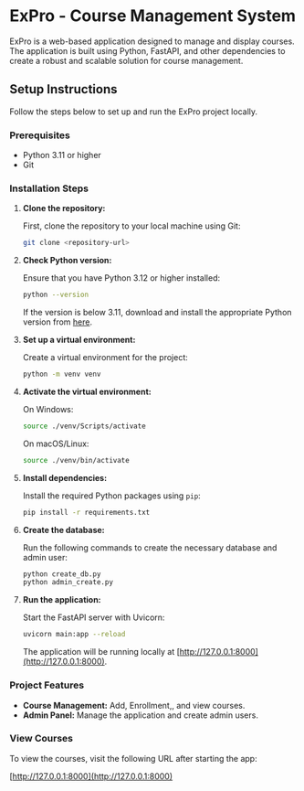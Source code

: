 # ExPro - Course Management System

ExPro is a web-based application designed to manage and display courses. The application is built using Python, FastAPI, and other dependencies to create a robust and scalable solution for course management. 

## Setup Instructions

Follow the steps below to set up and run the ExPro project locally.

### Prerequisites

- Python 3.11 or higher
- Git

### Installation Steps

1. **Clone the repository:**

   First, clone the repository to your local machine using Git:

   ```bash
   git clone <repository-url>
   ```

2. **Check Python version:**

   Ensure that you have Python 3.12 or higher installed:

   ```bash
   python --version
   ```

   If the version is below 3.11, download and install the appropriate Python version from [here](https://www.python.org/downloads/).

3. **Set up a virtual environment:**

   Create a virtual environment for the project:

   ```bash
   python -m venv venv
   ```

4. **Activate the virtual environment:**

   On Windows:

   ```bash
   source ./venv/Scripts/activate
   ```

   On macOS/Linux:

   ```bash
   source ./venv/bin/activate
   ```

5. **Install dependencies:**

   Install the required Python packages using `pip`:

   ```bash
   pip install -r requirements.txt
   ```

6. **Create the database:**

   Run the following commands to create the necessary database and admin user:

   ```bash
   python create_db.py
   python admin_create.py
   ```

7. **Run the application:**

   Start the FastAPI server with Uvicorn:

   ```bash
   uvicorn main:app --reload
   ```

   The application will be running locally at [http://127.0.0.1:8000](http://127.0.0.1:8000).

### Project Features

- **Course Management:** Add, Enrollment,, and view courses.
- **Admin Panel:** Manage the application and create admin users.
  
### View Courses

To view the courses, visit the following URL after starting the app:

[http://127.0.0.1:8000](http://127.0.0.1:8000)


